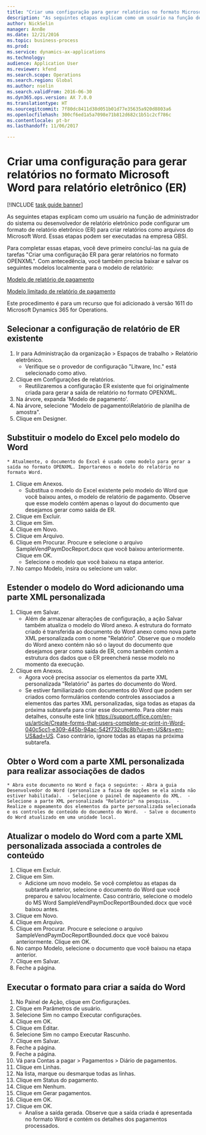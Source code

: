 ```yaml
--- 
title: "Criar uma configuração para gerar relatórios no formato Microsoft Word para relatório eletrônico (ER)"
description: "As seguintes etapas explicam como um usuário na função de administrador do sistema ou desenvolvedor de relatório eletrônico pode configurar um formato de relatório eletrônico (ER) para criar relatórios como arquivos do Microsoft Word."
author: NickSelin
manager: AnnBe
ms.date: 12/21/2016
ms.topic: business-process
ms.prod: 
ms.service: dynamics-ax-applications
ms.technology: 
audience: Application User
ms.reviewer: kfend
ms.search.scope: Operations
ms.search.region: Global
ms.author: nselin
ms.search.validFrom: 2016-06-30
ms.dyn365.ops.version: AX 7.0.0
ms.translationtype: HT
ms.sourcegitcommit: 7f80dc8411d38d051b01d77e35635a920d8803a6
ms.openlocfilehash: 300cf6ed1a5a7098e71b812d682c1b51c2cf786c
ms.contentlocale: pt-br
ms.lasthandoff: 11/06/2017

---
```

# <a name="design-a-configuration-for-generating-reports-in-microsoft-word-format-for-electronic-reporting-er"></a>Criar uma configuração para gerar relatórios no formato Microsoft Word para relatório eletrônico (ER)

[!INCLUDE [task guide banner](../../includes/task-guide-banner.md)]

As seguintes etapas explicam como um usuário na função de administrador do sistema ou desenvolvedor de relatório eletrônico pode configurar um formato de relatório eletrônico (ER) para criar relatórios como arquivos do Microsoft Word. Essas etapas podem ser executadas na empresa GBSI.

Para completar essas etapas, você deve primeiro concluí-las na guia de tarefas "Criar uma configuração ER para gerar relatórios no formato OPENXML". Com antecedência, você também precisa baixar e salvar os seguintes modelos localmente para o modelo de relatório:

[Modelo de relatório de pagamento](https://go.microsoft.com/fwlink/?linkid=862266)

[Modelo limitado de relatório de pagamento](https://go.microsoft.com/fwlink/?linkid=862266)

Este procedimento é para um recurso que foi adicionado à versão 1611 do Microsoft Dynamics 365 for Operations.


## <a name="select-the-existing-er-report-configuration"></a>Selecionar a configuração de relatório de ER existente
1. Ir para Administração da organização > Espaços de trabalho > Relatório eletrônico.
    * Verifique se o provedor de configuração "Litware, Inc." está selecionado como ativo.  
2. Clique em Configurações de relatórios.
    * Reutilizaremos a configuração ER existente que foi originalmente criada para gerar a saída de relatório no formato OPENXML.  
3. Na árvore, expanda 'Modelo de pagamento'.
4. Na árvore, selecione "Modelo de pagamento\Relatório de planilha de amostra".
5. Clique em Designer.

## <a name="replace-the-excel-template-with-the-word-template"></a>Substituir o modelo do Excel pelo modelo do Word
    * Atualmente, o documento do Excel é usado como modelo para gerar a saída no formato OPENXML. Importaremos o modelo do relatório no formato Word.  
1. Clique em Anexos.
    * Substitua o modelo do Excel existente pelo modelo do Word que você baixou antes, o modelo de relatório de pagamento. Observe que esse modelo contém apenas o layout do documento que desejamos gerar como saída de ER.  
2. Clique em Excluir.
3. Clique em Sim.
4. Clique em Novo.
5. Clique em Arquivo.
6. Clique em Procurar. Procure e selecione o arquivo SampleVendPaymDocReport.docx que você baixou anteriormente. Clique em OK.
    * Selecione o modelo que você baixou na etapa anterior.  
7. No campo Modelo, insira ou selecione um valor.

## <a name="extend-the-word-template-by-adding-a-custom-xml-part"></a>Estender o modelo do Word adicionando uma parte XML personalizada
1. Clique em Salvar.
    * Além de armazenar alterações de configuração, a ação Salvar também atualiza o modelo do Word anexo. A estrutura do formato criado é transferida ao documento do Word anexo como nova parte XML personalizada com o nome "Relatório". Observe que o modelo do Word anexo contém não só o layout do documento que desejamos gerar como saída de ER, como também contém a estrutura dos dados que o ER preencherá nesse modelo no momento da execução.  
2. Clique em Anexos.
    * Agora você precisa associar os elementos da parte XML personalizada "Relatório" às partes do documento do Word.  
    * Se estiver familiarizado com documentos do Word que podem ser criados como formulários contendo controles associados a elementos das partes XML personalizadas, siga todas as etapas da próxima subtarefa para criar esse documento. Para obter mais detalhes, consulte este link https://support.office.com/en-us/article/Create-forms-that-users-complete-or-print-in-Word-040c5cc1-e309-445b-94ac-542f732c8c8b?ui=en-US&rs=en-US&ad=US. Caso contrário, ignore todas as etapas na próxima subtarefa.  

## <a name="get-word-with-custom-xml-part-to-do-data-bindings"></a>Obter o Word com a parte XML personalizada para realizar associações de dados
    * Abra este documento no Word e faça o seguinte: - Abra a guia Desenvolvedor do Word (personalize a faixa de opções se ela ainda não estiver habilitada).  - Selecione o painel de mapeamento do XML.  - Selecione a parte XML personalizada "Relatório" na pesquisa.  - Realize o mapeamento dos elementos da parte personalizada selecionada e os controles de conteúdo do documento do Word.  - Salve o documento do Word atualizado em uma unidade local.  

## <a name="upload-the-word-template-with-custom-xml-part-bounded-to-content-controls"></a>Atualizar o modelo do Word com a parte XML personalizada associada a controles de conteúdo
1. Clique em Excluir.
2. Clique em Sim.
    * Adicione um novo modelo. Se você completou as etapas da subtarefa anterior, selecione o documento do Word que você preparou e salvou localmente. Caso contrário, selecione o modelo do MS Word SampleVendPaymDocReportBounded.docx que você baixou antes.  
3. Clique em Novo.
4. Clique em Arquivo.
5. Clique em Procurar. Procure e selecione o arquivo SampleVendPaymDocReportBounded.docx que você baixou anteriormente. Clique em OK.
6. No campo Modelo, selecione o documento que você baixou na etapa anterior.
7. Clique em Salvar.
8. Feche a página.

## <a name="execute-the-format-to-create-word-output"></a>Executar o formato para criar a saída do Word
1. No Painel de Ação, clique em Configurações.
2. Clique em Parâmetros de usuário.
3. Selecione Sim no campo Executar configurações.
4. Clique em OK.
5. Clique em Editar.
6. Selecione Sim no campo Executar Rascunho.
7. Clique em Salvar.
8. Feche a página.
9. Feche a página.
10. Vá para Contas a pagar > Pagamentos > Diário de pagamentos.
11. Clique em Linhas.
12. Na lista, marque ou desmarque todas as linhas.
13. Clique em Status do pagamento.
14. Clique em Nenhum.
15. Clique em Gerar pagamentos.
16. Clique em OK.
17. Clique em OK.
    * Analise a saída gerada. Observe que a saída criada é apresentada no formato Word e contém os detalhes dos pagamentos processados.  


